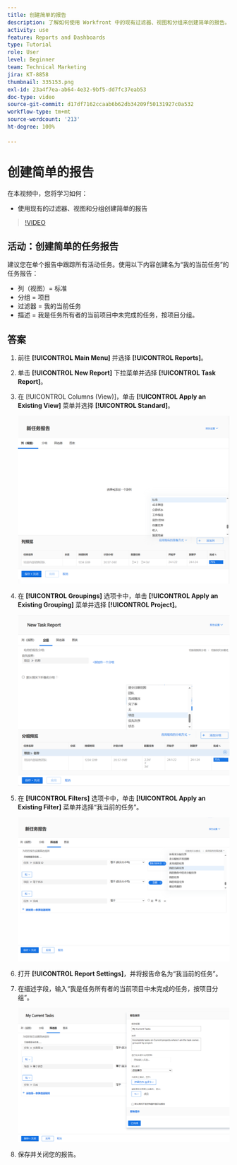 ```yaml
---
title: 创建简单的报告
description: 了解如何使用 Workfront 中的现有过滤器、视图和分组来创建简单的报告。
activity: use
feature: Reports and Dashboards
type: Tutorial
role: User
level: Beginner
team: Technical Marketing
jira: KT-8858
thumbnail: 335153.png
exl-id: 23a4f7ea-ab64-4e32-9bf5-dd7fc37eab53
doc-type: video
source-git-commit: d17df7162ccaab6b62db34209f50131927c0a532
workflow-type: tm+mt
source-wordcount: '213'
ht-degree: 100%

---
```


# 创建简单的报告

在本视频中，您将学习如何：

* 使用现有的过滤器、视图和分组创建简单的报告

>[!VIDEO](https://video.tv.adobe.com/v/335153/?quality=12&learn=on&enablevpops)

## 活动：创建简单的任务报告

建议您在单个报告中跟踪所有活动任务。使用以下内容创建名为“我的当前任务”的任务报告：

* 列（视图）= 标准
* 分组 = 项目
* 过滤器 = 我的当前任务
* 描述 = 我是任务所有者的当前项目中未完成的任务，按项目分组。

## 答案

1. 前往 **[!UICONTROL Main Menu]** 并选择 **[!UICONTROL Reports]**。
1. 单击 **[!UICONTROL New Report]** 下拉菜单并选择 **[!UICONTROL Task Report]**。
1. 在 [!UICONTROL Columns (View)]，单击 **[!UICONTROL Apply an Existing View]** 菜单并选择 **[!UICONTROL Standard]**。

   ![在任务报告中创建列的屏幕图像](assets/simple-task-report-columns.png)

1. 在 **[!UICONTROL Groupings]** 选项卡中，单击 **[!UICONTROL Apply an Existing Grouping]** 菜单并选择 **[!UICONTROL Project]**。

   ![在任务报告中创建分组的屏幕图像](assets/simple-task-report-groupings.png)

1. 在 **[!UICONTROL Filters]** 选项卡中，单击 **[!UICONTROL Apply an Existing Filter]** 菜单并选择“我当前的任务”。

   ![在任务报告中创建过滤器的屏幕图像](assets/simple-task-report-filters.png)

1. 打开 **[!UICONTROL Report Settings]**，并将报告命名为“我当前的任务”。
1. 在描述字段，输入“我是任务所有者的当前项目中未完成的任务，按项目分组”。

   ![任务报告中的报告设置屏幕的图像](assets/simple-task-report-report-settings.png)

1. 保存并关闭您的报告。
